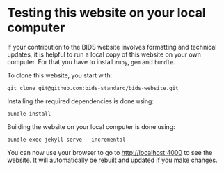# Testing this website on your local computer

If your contribution to the BIDS website involves formatting and technical updates, it is helpful to run a local copy of this website on your own computer. For that you have to install `ruby`, `gem` and `bundle`.

To clone this website, you start with:

    git clone git@github.com:bids-standard/bids-website.git

Installing the required dependencies is done using:

    bundle install

Building the website on your local computer is done using:

    bundle exec jekyll serve --incremental

You can now use your browser to go to <http://localhost:4000> to see the website. It will automatically be rebuilt and updated if you make changes.

